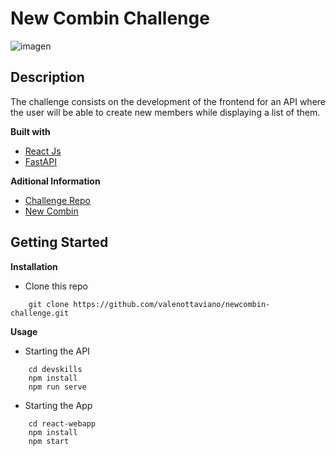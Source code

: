 
# New Combin Challenge

![imagen](https://user-images.githubusercontent.com/64755052/145114024-c0260cab-7270-4db0-bc10-5663f92e073d.png)

## Description
The challenge consists on the development of the frontend for an API where the user will be able to create new members while displaying a list of them.

**Built with**
 - [React Js](https://reactjs.org/)
 - [FastAPI](https://fastapi.tiangolo.com/)

**Aditional Information**
 - [Challenge Repo](https://github.com/newcombin/devskills) 
 - [New Combin](https://newcombin.com/es/)

## Getting Started
**Installation**
- Clone this repo
```
    git clone https://github.com/valenottaviano/newcombin-challenge.git
```

**Usage**
- Starting the API
```
    cd devskills
    npm install
    npm run serve
```
- Starting the App
```
    cd react-webapp
    npm install
    npm start
```
